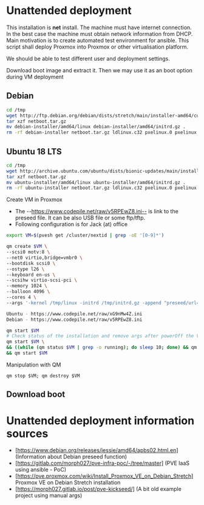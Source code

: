 # Unattended deployment
This installation is **net** install. The machine must have internet connection. In the best case the machine must obtain network information from DHCP.
Main motivation is to create automated test environment for ansible. This script shall deploy Proxmox into Proxmox or other virtualisation platform.

We should be able to test different user and deployment settings.

Download boot image and extract it. Then we may use it as an boot option during VM deployment
## Debian 
```bash
cd /tmp
wget http://ftp.debian.org/debian/dists/stretch/main/installer-amd64/current/images/netboot/netboot.tar.gz
tar xzf netboot.tar.gz
mv debian-installer/amd64/linux debian-installer/amd64/initrd.gz .
rm -rf debian-installer netboot.tar.gz ldlinux.c32 pxelinux.0 pxelinux.cfg version.info
```

## Ubuntu 18 LTS
```bash
cd /tmp
wget http://archive.ubuntu.com/ubuntu/dists/bionic-updates/main/installer-amd64/current/images/netboot/netboot.tar.gz
tar xzf netboot.tar.gz
mv ubuntu-installer/amd64/linux ubuntu-installer/amd64/initrd.gz .
rm -rf ubuntu-installer netboot.tar.gz ldlinux.c32 pxelinux.0 pxelinux.cfg version.info
```

Create VM in Proxmox
* The --https://www.codepile.net/raw/v5RPEwZ8.ini-- is link to the preseed file. It can be also USB file or some ftp/tftp.
* Following configuration is for Jack (at) office
```bash
export VM=$(pvesh get /cluster/nextid | grep -oE '[0-9]*')

qm create $VM \
--scsi0 motv:8 \
--net0 virtio,bridge=vmbr0 \
--bootdisk scsi0 \
--ostype l26 \
--keyboard en-us \
--scsihw virtio-scsi-pci \
--memory 1024 \
--balloon 4096 \
--cores 4 \
--args '-kernel /tmp/linux -initrd /tmp/initrd.gz -append "preseed/url=https://www.codepile.net/raw/v5RPEwZ8.ini debian-installer/allow_unauthenticated_ssl=true debian-installer/locale=en_US debian/priority=critical vga=normal debian-installer/keymap=uk console-keymaps-at/keymap=uk console-setup/layoutcode=en_US keyboard-configuration/xkb-keymap=us netcfg/choose_interface=auto localechooser/translation/warn-light=true localechooser/translation/warn-severe=true console-setup/ask_detect=false netcfg/get_hostname=PRESEED netcfg/get_domain=local FRONTEND_BACKGROUND=original"'

Ubuntu - https://www.codepile.net/raw/xG9nMw4Z.ini
Debian - https://www.codepile.net/raw/v5RPEwZ8.ini

qm start $VM
# Check status of the installation and remove args after powerOff the VM
qm start $VM \
&& ((while (qm status $VM | grep -o running); do sleep 10; done) && qm set $VM -delete args) \
&& qm start $VM
```

Manipulation with QM
```
qm stop $VM; qm destroy $VM
```


## Download boot
# Unattended deployment information sources
* [https://www.debian.org/releases/jessie/amd64/apbs02.html.en] (Information about Debian preseed function)
* [https://gitlab.com/morph027/pve-infra-poc/-/tree/master] (PVE IaaS using ansible - PoC)
* [https://pve.proxmox.com/wiki/Install_Proxmox_VE_on_Debian_Stretch] Proxmox VE on Debian Stretch installation
* [https://morph027.gitlab.io/post/pve-kickseed/] (A bit old example project using manual args)
